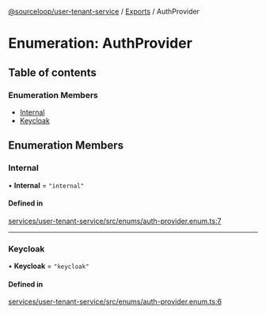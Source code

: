 [@sourceloop/user-tenant-service](../README.md) / [Exports](../modules.md) / AuthProvider

# Enumeration: AuthProvider

## Table of contents

### Enumeration Members

- [Internal](AuthProvider.md#internal)
- [Keycloak](AuthProvider.md#keycloak)

## Enumeration Members

### Internal

• **Internal** = ``"internal"``

#### Defined in

[services/user-tenant-service/src/enums/auth-provider.enum.ts:7](https://github.com/sourcefuse/loopback4-microservice-catalog/blob/68ec38a2a/services/user-tenant-service/src/enums/auth-provider.enum.ts#L7)

___

### Keycloak

• **Keycloak** = ``"keycloak"``

#### Defined in

[services/user-tenant-service/src/enums/auth-provider.enum.ts:6](https://github.com/sourcefuse/loopback4-microservice-catalog/blob/68ec38a2a/services/user-tenant-service/src/enums/auth-provider.enum.ts#L6)
